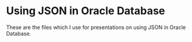 # Using JSON in Oracle Database

These are the files which I use for presentations on using JSON in Oracle Database.
